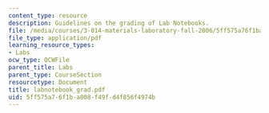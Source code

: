 ```yaml
---
content_type: resource
description: Guidelines on the grading of Lab Notebooks.
file: /media/courses/3-014-materials-laboratory-fall-2006/5ff575a76f1ba008f49fd4f856f4974b_labnotebook_grad.pdf
file_type: application/pdf
learning_resource_types:
- Labs
ocw_type: OCWFile
parent_title: Labs
parent_type: CourseSection
resourcetype: Document
title: labnotebook_grad.pdf
uid: 5ff575a7-6f1b-a008-f49f-d4f856f4974b
---
```

